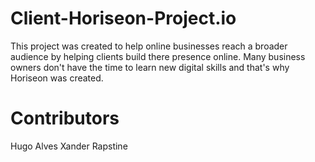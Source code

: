 # Client-Horiseon-Project.io

This project was created to help online businesses reach a broader audience by helping clients build there presence online. Many business owners don't have the time to learn new digital skills and that's why Horiseon was created.

# Contributors
Hugo Alves 
Xander Rapstine


